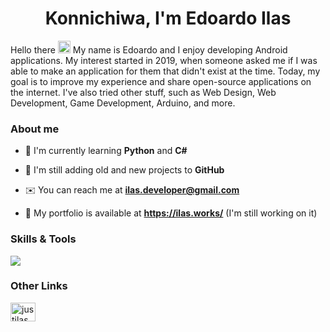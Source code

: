 <h1 align="center">Konnichiwa, I'm Edoardo Ilas</h1>

<p>Hello there <img src="https://raw.githubusercontent.com/MartinHeinz/MartinHeinz/master/wave.gif" width="20px" height="20px"> My name is Edoardo and I enjoy developing Android applications. My interest started in 2019, when someone asked me if I was able to make an application for them that didn't exist at the time. Today, my goal is to improve my experience and share open-source applications on the internet. I've also tried other stuff, such as Web Design, Web Development, Game Development, Arduino, and more.</p>

### About me

- 📖 I'm currently learning **Python** and **C#**

- 🚀 I'm still adding old and new projects to **GitHub**

- ✉️ You can reach me at **ilas.developer@gmail.com**

- 💼 My portfolio is available at **https://ilas.works/** (I'm still working on it)

### Skills & Tools

<p>
    <img src="https://skillicons.dev/icons?i=java,kotlin,html,css,lua,nodejs,arduino,androidstudio,idea,figma,github,blender,unreal,blender&perline=7"/>
</p>

<!--
![Java](https://img.shields.io/badge/java-%23ED8B00.svg?style=for-the-badge&logo=java&logoColor=white)
![Kotlin](https://img.shields.io/badge/kotlin-%237F52FF.svg?style=for-the-badge&logo=kotlin&logoColor=white)
![HTML5](https://img.shields.io/badge/html5-%23E34F26.svg?style=for-the-badge&logo=html5&logoColor=white)
![CSS3](https://img.shields.io/badge/css3-%231572B6.svg?style=for-the-badge&logo=css3&logoColor=white)
![Lua](https://img.shields.io/badge/lua-%232C2D72.svg?style=for-the-badge&logo=lua&logoColor=white)
![NodeJS](https://img.shields.io/badge/node.js-6DA55F?style=for-the-badge&logo=node.js&logoColor=white)
![Arduino](https://img.shields.io/badge/-Arduino-00979D?style=for-the-badge&logo=Arduino&logoColor=white)
![Android Studio](https://img.shields.io/badge/Android%20Studio-3DDC84.svg?style=for-the-badge&logo=android-studio&logoColor=white)
![IntelliJ IDEA](https://img.shields.io/badge/IntelliJIDEA-000000.svg?style=for-the-badge&logo=intellij-idea&logoColor=white)
![Dribbble](https://img.shields.io/badge/Dribbble-EA4C89?style=for-the-badge&logo=dribbble&logoColor=white)
![Blender](https://img.shields.io/badge/blender-%23F5792A.svg?style=for-the-badge&logo=blender&logoColor=white)
![Figma](https://img.shields.io/badge/figma-%23F24E1E.svg?style=for-the-badge&logo=figma&logoColor=white)
![Unreal Engine](https://img.shields.io/badge/unrealengine-%23313131.svg?style=for-the-badge&logo=unrealengine&logoColor=white)
-->

### Other Links

<p align="left">
<a href="https://instagram.com/justilas" target="blank"><img align="center" src="https://raw.githubusercontent.com/rahuldkjain/github-profile-readme-generator/master/src/images/icons/Social/instagram.svg" alt="justilas" height="30" width="40" /></a>
</p>
